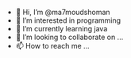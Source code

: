 - 👋 Hi, I’m @ma7moudshoman
- 👀 I’m interested in programming
- 🌱 I’m currently learning java
- 💞️ I’m looking to collaborate on ...
- 📫 How to reach me ...

<!---
ma7moudshoman/ma7moudshoman is a ✨ special ✨ repository because its `README.md` (this file) appears on your GitHub profile.
You can click the Preview link to take a look at your changes.
--->
